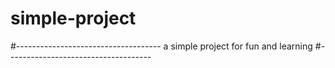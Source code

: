 # simple-project
#------------------------------------
a simple project for fun and learning
#------------------------------------
